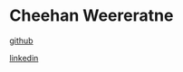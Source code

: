 # Cheehan Weereratne

[github](https://github.com/pockethook)

[linkedin](https://uk.linkedin.com/in/cheehanweereratne)
